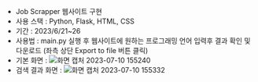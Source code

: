- Job Scrapper 웹사이트 구현
- 사용 스택 : Python, Flask, HTML, CSS
- 기간 : 2023/6/21~26
- 사용법 : main.py 실행 후 웹사이트에 원하는 프로그래밍 언어 입력후 결과 확인 및 다운로드 (좌측 상단 Export to file 버튼 클릭)
- 기본 화면 :
![화면 캡처 2023-07-10 155240](https://github.com/kyungjun-kim/Projects/assets/58836568/f4f9834d-a76e-43c2-9dfe-3d4139e0e7c0)
- 검색 결과 화면 :
![화면 캡처 2023-07-10 155332](https://github.com/kyungjun-kim/Projects/assets/58836568/9c9d8c65-e363-4230-8699-9fe93cab0fbb)

